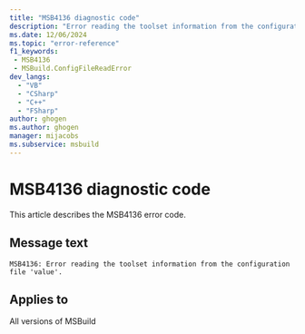 ```yaml
---
title: "MSB4136 diagnostic code"
description: "Error reading the toolset information from the configuration file 'value'."
ms.date: 12/06/2024
ms.topic: "error-reference"
f1_keywords:
 - MSB4136
 - MSBuild.ConfigFileReadError
dev_langs:
  - "VB"
  - "CSharp"
  - "C++"
  - "FSharp"
author: ghogen
ms.author: ghogen
manager: mijacobs
ms.subservice: msbuild
---
```


# MSB4136 diagnostic code

<!-- :::ErrorDefinitionDescription::: -->
<!-- :::editable-content name="introDescription"::: -->
This article describes the MSB4136 error code.
<!-- :::editable-content-end::: -->

## Message text

```output
MSB4136: Error reading the toolset information from the configuration file 'value'.
```

<!-- :::editable-content name="postOutputDescription"::: -->
<!--
{StrBegin="MSB4136: "}
-->
<!-- :::editable-content-end::: -->
<!-- :::ErrorDefinitionDescription-end::: -->

## Applies to

All versions of MSBuild
